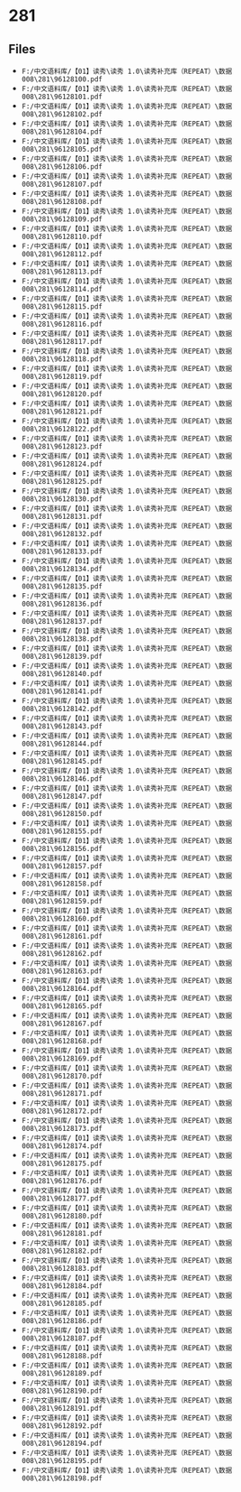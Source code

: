 # 281

## Files

- `F:/中文语料库/【01】读秀\读秀 1.0\读秀补充库（REPEAT）\数据008\281\96128100.pdf`
- `F:/中文语料库/【01】读秀\读秀 1.0\读秀补充库（REPEAT）\数据008\281\96128101.pdf`
- `F:/中文语料库/【01】读秀\读秀 1.0\读秀补充库（REPEAT）\数据008\281\96128102.pdf`
- `F:/中文语料库/【01】读秀\读秀 1.0\读秀补充库（REPEAT）\数据008\281\96128104.pdf`
- `F:/中文语料库/【01】读秀\读秀 1.0\读秀补充库（REPEAT）\数据008\281\96128105.pdf`
- `F:/中文语料库/【01】读秀\读秀 1.0\读秀补充库（REPEAT）\数据008\281\96128106.pdf`
- `F:/中文语料库/【01】读秀\读秀 1.0\读秀补充库（REPEAT）\数据008\281\96128107.pdf`
- `F:/中文语料库/【01】读秀\读秀 1.0\读秀补充库（REPEAT）\数据008\281\96128108.pdf`
- `F:/中文语料库/【01】读秀\读秀 1.0\读秀补充库（REPEAT）\数据008\281\96128109.pdf`
- `F:/中文语料库/【01】读秀\读秀 1.0\读秀补充库（REPEAT）\数据008\281\96128110.pdf`
- `F:/中文语料库/【01】读秀\读秀 1.0\读秀补充库（REPEAT）\数据008\281\96128112.pdf`
- `F:/中文语料库/【01】读秀\读秀 1.0\读秀补充库（REPEAT）\数据008\281\96128113.pdf`
- `F:/中文语料库/【01】读秀\读秀 1.0\读秀补充库（REPEAT）\数据008\281\96128114.pdf`
- `F:/中文语料库/【01】读秀\读秀 1.0\读秀补充库（REPEAT）\数据008\281\96128115.pdf`
- `F:/中文语料库/【01】读秀\读秀 1.0\读秀补充库（REPEAT）\数据008\281\96128116.pdf`
- `F:/中文语料库/【01】读秀\读秀 1.0\读秀补充库（REPEAT）\数据008\281\96128117.pdf`
- `F:/中文语料库/【01】读秀\读秀 1.0\读秀补充库（REPEAT）\数据008\281\96128118.pdf`
- `F:/中文语料库/【01】读秀\读秀 1.0\读秀补充库（REPEAT）\数据008\281\96128119.pdf`
- `F:/中文语料库/【01】读秀\读秀 1.0\读秀补充库（REPEAT）\数据008\281\96128120.pdf`
- `F:/中文语料库/【01】读秀\读秀 1.0\读秀补充库（REPEAT）\数据008\281\96128121.pdf`
- `F:/中文语料库/【01】读秀\读秀 1.0\读秀补充库（REPEAT）\数据008\281\96128122.pdf`
- `F:/中文语料库/【01】读秀\读秀 1.0\读秀补充库（REPEAT）\数据008\281\96128123.pdf`
- `F:/中文语料库/【01】读秀\读秀 1.0\读秀补充库（REPEAT）\数据008\281\96128124.pdf`
- `F:/中文语料库/【01】读秀\读秀 1.0\读秀补充库（REPEAT）\数据008\281\96128125.pdf`
- `F:/中文语料库/【01】读秀\读秀 1.0\读秀补充库（REPEAT）\数据008\281\96128130.pdf`
- `F:/中文语料库/【01】读秀\读秀 1.0\读秀补充库（REPEAT）\数据008\281\96128131.pdf`
- `F:/中文语料库/【01】读秀\读秀 1.0\读秀补充库（REPEAT）\数据008\281\96128132.pdf`
- `F:/中文语料库/【01】读秀\读秀 1.0\读秀补充库（REPEAT）\数据008\281\96128133.pdf`
- `F:/中文语料库/【01】读秀\读秀 1.0\读秀补充库（REPEAT）\数据008\281\96128134.pdf`
- `F:/中文语料库/【01】读秀\读秀 1.0\读秀补充库（REPEAT）\数据008\281\96128135.pdf`
- `F:/中文语料库/【01】读秀\读秀 1.0\读秀补充库（REPEAT）\数据008\281\96128136.pdf`
- `F:/中文语料库/【01】读秀\读秀 1.0\读秀补充库（REPEAT）\数据008\281\96128137.pdf`
- `F:/中文语料库/【01】读秀\读秀 1.0\读秀补充库（REPEAT）\数据008\281\96128138.pdf`
- `F:/中文语料库/【01】读秀\读秀 1.0\读秀补充库（REPEAT）\数据008\281\96128139.pdf`
- `F:/中文语料库/【01】读秀\读秀 1.0\读秀补充库（REPEAT）\数据008\281\96128140.pdf`
- `F:/中文语料库/【01】读秀\读秀 1.0\读秀补充库（REPEAT）\数据008\281\96128141.pdf`
- `F:/中文语料库/【01】读秀\读秀 1.0\读秀补充库（REPEAT）\数据008\281\96128142.pdf`
- `F:/中文语料库/【01】读秀\读秀 1.0\读秀补充库（REPEAT）\数据008\281\96128143.pdf`
- `F:/中文语料库/【01】读秀\读秀 1.0\读秀补充库（REPEAT）\数据008\281\96128144.pdf`
- `F:/中文语料库/【01】读秀\读秀 1.0\读秀补充库（REPEAT）\数据008\281\96128145.pdf`
- `F:/中文语料库/【01】读秀\读秀 1.0\读秀补充库（REPEAT）\数据008\281\96128146.pdf`
- `F:/中文语料库/【01】读秀\读秀 1.0\读秀补充库（REPEAT）\数据008\281\96128147.pdf`
- `F:/中文语料库/【01】读秀\读秀 1.0\读秀补充库（REPEAT）\数据008\281\96128150.pdf`
- `F:/中文语料库/【01】读秀\读秀 1.0\读秀补充库（REPEAT）\数据008\281\96128155.pdf`
- `F:/中文语料库/【01】读秀\读秀 1.0\读秀补充库（REPEAT）\数据008\281\96128156.pdf`
- `F:/中文语料库/【01】读秀\读秀 1.0\读秀补充库（REPEAT）\数据008\281\96128157.pdf`
- `F:/中文语料库/【01】读秀\读秀 1.0\读秀补充库（REPEAT）\数据008\281\96128158.pdf`
- `F:/中文语料库/【01】读秀\读秀 1.0\读秀补充库（REPEAT）\数据008\281\96128159.pdf`
- `F:/中文语料库/【01】读秀\读秀 1.0\读秀补充库（REPEAT）\数据008\281\96128160.pdf`
- `F:/中文语料库/【01】读秀\读秀 1.0\读秀补充库（REPEAT）\数据008\281\96128161.pdf`
- `F:/中文语料库/【01】读秀\读秀 1.0\读秀补充库（REPEAT）\数据008\281\96128162.pdf`
- `F:/中文语料库/【01】读秀\读秀 1.0\读秀补充库（REPEAT）\数据008\281\96128163.pdf`
- `F:/中文语料库/【01】读秀\读秀 1.0\读秀补充库（REPEAT）\数据008\281\96128164.pdf`
- `F:/中文语料库/【01】读秀\读秀 1.0\读秀补充库（REPEAT）\数据008\281\96128165.pdf`
- `F:/中文语料库/【01】读秀\读秀 1.0\读秀补充库（REPEAT）\数据008\281\96128167.pdf`
- `F:/中文语料库/【01】读秀\读秀 1.0\读秀补充库（REPEAT）\数据008\281\96128168.pdf`
- `F:/中文语料库/【01】读秀\读秀 1.0\读秀补充库（REPEAT）\数据008\281\96128169.pdf`
- `F:/中文语料库/【01】读秀\读秀 1.0\读秀补充库（REPEAT）\数据008\281\96128170.pdf`
- `F:/中文语料库/【01】读秀\读秀 1.0\读秀补充库（REPEAT）\数据008\281\96128171.pdf`
- `F:/中文语料库/【01】读秀\读秀 1.0\读秀补充库（REPEAT）\数据008\281\96128172.pdf`
- `F:/中文语料库/【01】读秀\读秀 1.0\读秀补充库（REPEAT）\数据008\281\96128173.pdf`
- `F:/中文语料库/【01】读秀\读秀 1.0\读秀补充库（REPEAT）\数据008\281\96128174.pdf`
- `F:/中文语料库/【01】读秀\读秀 1.0\读秀补充库（REPEAT）\数据008\281\96128175.pdf`
- `F:/中文语料库/【01】读秀\读秀 1.0\读秀补充库（REPEAT）\数据008\281\96128176.pdf`
- `F:/中文语料库/【01】读秀\读秀 1.0\读秀补充库（REPEAT）\数据008\281\96128177.pdf`
- `F:/中文语料库/【01】读秀\读秀 1.0\读秀补充库（REPEAT）\数据008\281\96128180.pdf`
- `F:/中文语料库/【01】读秀\读秀 1.0\读秀补充库（REPEAT）\数据008\281\96128181.pdf`
- `F:/中文语料库/【01】读秀\读秀 1.0\读秀补充库（REPEAT）\数据008\281\96128182.pdf`
- `F:/中文语料库/【01】读秀\读秀 1.0\读秀补充库（REPEAT）\数据008\281\96128183.pdf`
- `F:/中文语料库/【01】读秀\读秀 1.0\读秀补充库（REPEAT）\数据008\281\96128184.pdf`
- `F:/中文语料库/【01】读秀\读秀 1.0\读秀补充库（REPEAT）\数据008\281\96128185.pdf`
- `F:/中文语料库/【01】读秀\读秀 1.0\读秀补充库（REPEAT）\数据008\281\96128186.pdf`
- `F:/中文语料库/【01】读秀\读秀 1.0\读秀补充库（REPEAT）\数据008\281\96128187.pdf`
- `F:/中文语料库/【01】读秀\读秀 1.0\读秀补充库（REPEAT）\数据008\281\96128188.pdf`
- `F:/中文语料库/【01】读秀\读秀 1.0\读秀补充库（REPEAT）\数据008\281\96128189.pdf`
- `F:/中文语料库/【01】读秀\读秀 1.0\读秀补充库（REPEAT）\数据008\281\96128190.pdf`
- `F:/中文语料库/【01】读秀\读秀 1.0\读秀补充库（REPEAT）\数据008\281\96128191.pdf`
- `F:/中文语料库/【01】读秀\读秀 1.0\读秀补充库（REPEAT）\数据008\281\96128192.pdf`
- `F:/中文语料库/【01】读秀\读秀 1.0\读秀补充库（REPEAT）\数据008\281\96128194.pdf`
- `F:/中文语料库/【01】读秀\读秀 1.0\读秀补充库（REPEAT）\数据008\281\96128195.pdf`
- `F:/中文语料库/【01】读秀\读秀 1.0\读秀补充库（REPEAT）\数据008\281\96128198.pdf`
